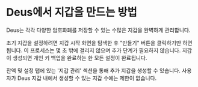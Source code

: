 # Deus에서 지갑을 만드는 방법

Deus는 각각 다양한 암호화폐를 저장할 수 있는 수많은 지갑을 완벽하게 관리합니다.

초기 지갑을 설정하려면 지갑 시작 화면을 탐색한 후 "만들기" 버튼을 클릭하기만 하면 됩니다. 이 프로세스는 몇 초 밖에 걸리지 않으며 추가 단계가 필요하지 않습니다. 지갑이 생성되면 개인 키 백업을 완료하는 한 모든 설정이 완료됩니다.

잔액 및 설정 탭에 있는 '지갑 관리' 섹션을 통해 추가 지갑을 생성할 수 있습니다. 사용자가 Deus 지갑 내에서 생성할 수 있는 지갑 수에는 제한이 없습니다.